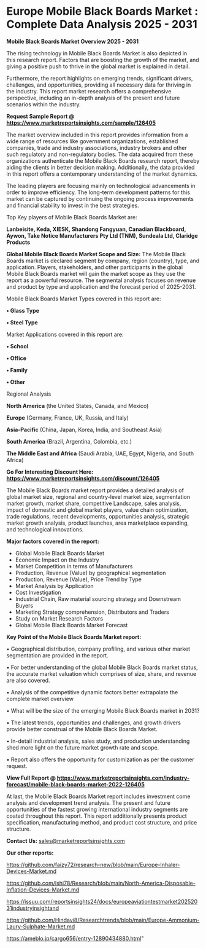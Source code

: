 # Europe Mobile Black Boards Market : Complete Data Analysis 2025 - 2031

<Strong> Mobile Black Boards Market Overview 2025 - 2031</strong>

The rising technology in Mobile Black Boards Market is also depicted in this research report. Factors that are boosting the growth of the market, and giving a positive push to thrive in the global market is explained in detail.

Furthermore, the report highlights on emerging trends, significant drivers, challenges, and opportunities, providing all necessary data for thriving in the industry. This report market research offers a comprehensive perspective, including an in-depth analysis of the present and future scenarios within the industry.

<strong>Request Sample Report @ <a href=https://www.marketreportsinsights.com/sample/126405>https://www.marketreportsinsights.com/sample/126405</a></strong>

The market overview included in this report provides information from a wide range of resources like government organizations, established companies, trade and industry associations, industry brokers and other such regulatory and non-regulatory bodies. The data acquired from these organizations authenticate the Mobile Black Boards research report, thereby aiding the clients in better decision making. Additionally, the data provided in this report offers a contemporary understanding of the market dynamics.

The leading players are focusing mainly on technological advancements in order to improve efficiency. The long-term development patterns for this market can be captured by continuing the ongoing process improvements and financial stability to invest in the best strategies.

Top Key players of Mobile Black Boards Market are:

<strong>Lanbeisite, Keda, XIESK, Shandong Fangyuan, Canadian Blackboard, Aywon, Take Notice Manufacturers Pty Ltd (TNM), Sundeala Ltd, Claridge Products</strong>

<strong><b>Global Mobile Black Boards Market Scope and Size:</b></strong>
The Mobile Black Boards market is declared segment by company, region (country), type, and application. Players, stakeholders, and other participants in the global Mobile Black Boards market will gain the market scope as they use the report as a powerful resource. The segmental analysis focuses on revenue and product by type and application and the forecast period of 2025-2031.

Mobile Black Boards Market Types covered in this report are:

<strong>• Glass Type

• Steel Type</strong>

Market Applications covered in this report are:

<strong>• School

• Office

• Family

• Other</strong> 

Regional Analysis

<strong>North America</strong> (the United States, Canada, and Mexico)

<strong>Europe</strong> (Germany, France, UK, Russia, and Italy)

<strong>Asia-Pacific</strong> (China, Japan, Korea, India, and Southeast Asia)

<strong>South America</strong> (Brazil, Argentina, Colombia, etc.)

<strong>The Middle East and Africa</strong> (Saudi Arabia, UAE, Egypt, Nigeria, and South Africa)

<strong>Go For Interesting Discount Here: <a href=https://www.marketreportsinsights.com/discount/126405>https://www.marketreportsinsights.com/discount/126405</a></strong>

The Mobile Black Boards market report provides a detailed analysis of global market size, regional and country-level market size, segmentation market growth, market share, competitive Landscape, sales analysis, impact of domestic and global market players, value chain optimization, trade regulations, recent developments, opportunities analysis, strategic market growth analysis, product launches, area marketplace expanding, and technological innovations.

<strong><b>Major factors covered in the report:</b></strong>
<ul>
  <li>Global Mobile Black Boards Market </li>
  <li>Economic Impact on the Industry</li>
  <li>Market Competition in terms of Manufacturers</li>
  <li>Production, Revenue (Value) by geographical segmentation</li>
  <li>Production, Revenue (Value), Price Trend by Type</li>
  <li>Market Analysis by Application</li>
  <li>Cost Investigation</li>
  <li>Industrial Chain, Raw material sourcing strategy and Downstream Buyers</li>
  <li>Marketing Strategy comprehension, Distributors and Traders</li>
  <li>Study on Market Research Factors</li>
  <li>Global Mobile Black Boards Market Forecast</li>
</ul>

<strong><b>Key Point of the Mobile Black Boards Market report:</b></strong>

• Geographical distribution, company profiling, and various other market segmentation are provided in the report.

• For better understanding of the global Mobile Black Boards market status, the accurate market valuation which comprises of size, share, and revenue are also covered.

• Analysis of the competitive dynamic factors better extrapolate the complete market overview

• What will be the size of the emerging Mobile Black Boards market in 2031?

• The latest trends, opportunities and challenges, and growth drivers provide better construal of the Mobile Black Boards Market.

• In-detail industrial analysis, sales study, and production understanding shed more light on the future market growth rate and scope.

• Report also offers the opportunity for customization as per the customer request.

<strong><b>View Full Report @ <a href=https://www.marketreportsinsights.com/industry-forecast/mobile-black-boards-market-2022-126405>https://www.marketreportsinsights.com/industry-forecast/mobile-black-boards-market-2022-126405</a></b></strong>


At last, the Mobile Black Boards Market report includes investment come analysis and development trend analysis. The present and future opportunities of the fastest growing international industry segments are coated throughout this report. This report additionally presents product specification, manufacturing method, and product cost structure, and price structure.

<strong>Contact Us:</strong>
sales@marketreportsinsights.com

<strong>Our other reports:</strong>

<a href=https://github.com/faizy72/research-new/blob/main/Europe-Inhaler-Devices-Market.md>https://github.com/faizy72/research-new/blob/main/Europe-Inhaler-Devices-Market.md</a>

<a href=https://github.com/Ishi78/Research/blob/main/North-America-Disposable-Inflation-Devices-Market.md>https://github.com/Ishi78/Research/blob/main/North-America-Disposable-Inflation-Devices-Market.md</a>

<a href=https://issuu.com/reportsinsights24/docs/europeaviationtestmarket20252031industryinsightand>https://issuu.com/reportsinsights24/docs/europeaviationtestmarket20252031industryinsightand</a>

<a href=https://github.com/Hindavi8/Researchtrends/blob/main/Europe-Ammonium-Laury-Sulphate-Market.md>https://github.com/Hindavi8/Researchtrends/blob/main/Europe-Ammonium-Laury-Sulphate-Market.md</a>

<a href=https://ameblo.jp/cargo656/entry-12890434880.html>https://ameblo.jp/cargo656/entry-12890434880.html</a>"
